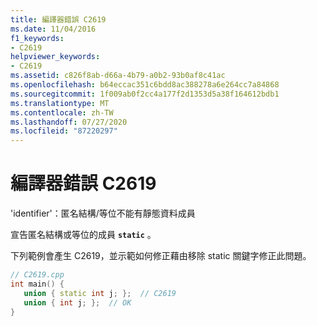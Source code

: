 ```yaml
---
title: 編譯器錯誤 C2619
ms.date: 11/04/2016
f1_keywords:
- C2619
helpviewer_keywords:
- C2619
ms.assetid: c826f8ab-d66a-4b79-a0b2-93b0af8c41ac
ms.openlocfilehash: b64eccac351c6bdd8ac388278a6e264cc7a84868
ms.sourcegitcommit: 1f009ab0f2cc4a177f2d1353d5a38f164612bdb1
ms.translationtype: MT
ms.contentlocale: zh-TW
ms.lasthandoff: 07/27/2020
ms.locfileid: "87220297"
---
```

# <a name="compiler-error-c2619"></a>編譯器錯誤 C2619

'identifier'：匿名結構/等位不能有靜態資料成員

宣告匿名結構或等位的成員 **`static`** 。

下列範例會產生 C2619，並示範如何修正藉由移除 static 關鍵字修正此問題。

```cpp
// C2619.cpp
int main() {
   union { static int j; };  // C2619
   union { int j; };  // OK
}
```
